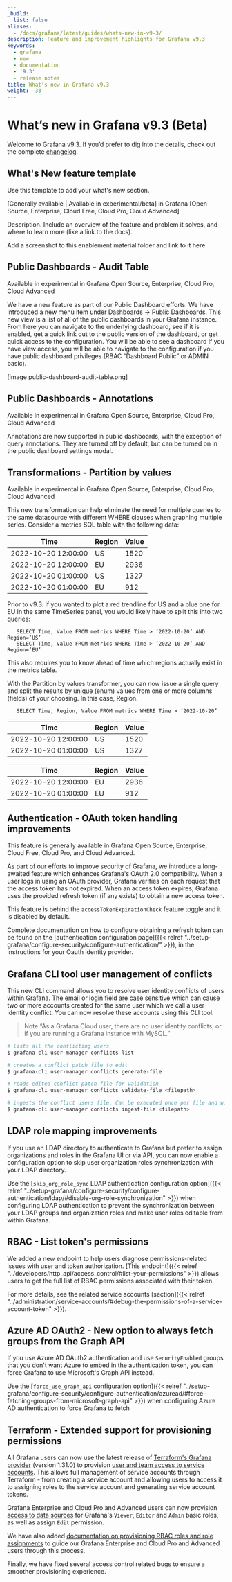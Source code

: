 ```yaml
---
_build:
  list: false
aliases:
  - /docs/grafana/latest/guides/whats-new-in-v9-3/
description: Feature and improvement highlights for Grafana v9.3
keywords:
  - grafana
  - new
  - documentation
  - '9.3'
  - release notes
title: What's new in Grafana v9.3
weight: -33
---
```


# What’s new in Grafana v9.3 (Beta)

Welcome to Grafana v9.3. If you’d prefer to dig into the details, check out the complete [changelog](https://github.com/grafana/grafana/blob/master/CHANGELOG.md).

## What's New feature template

Use this template to add your what's new section.

[Generally available | Available in experimental/beta] in Grafana [Open Source, Enterprise, Cloud Free, Cloud Pro, Cloud Advanced]

Description. Include an overview of the feature and problem it solves, and where to learn more (like a link to the docs).

Add a screenshot to this enablement material folder and link to it here.

## Public Dashboards - Audit Table

Available in experimental in Grafana Open Source, Enterprise, Cloud Pro, Cloud Advanced

We have a new feature as part of our Public Dashboard efforts. We have introduced a new menu item under Dashboards → Public Dashboards. This new view is a list of all of the public dashboards in your Grafana instance. From here you can navigate to the underlying dashboard, see if it is enabled, get a quick link out to the public version of the dashboard, or get quick access to the configuration. You will be able to see a dashboard if you have view access, you will be able to navigate to the configuration if you have public dashboard privileges (RBAC “Dashboard Public” or ADMIN basic).

[image public-dashboard-audit-table.png]

## Public Dashboards - Annotations

Available in experimental in Grafana Open Source, Enterprise, Cloud Pro, Cloud Advanced

Annotations are now supported in public dashboards, with the exception of query annotations. They are turned off by default, but can be turned on in the public dashboard settings modal.

## Transformations - Partition by values

Available in experimental in Grafana Open Source, Enterprise, Cloud Pro, Cloud Advanced

This new transformation can help eliminate the need for multiple queries to the same datasource with different WHERE clauses when graphing multiple series. Consider a metrics SQL table with the following data:

| Time                | Region | Value |
| ------------------- | ------ | ----- |
| 2022-10-20 12:00:00 | US     | 1520  |
| 2022-10-20 12:00:00 | EU     | 2936  |
| 2022-10-20 01:00:00 | US     | 1327  |
| 2022-10-20 01:00:00 | EU     | 912   |

Prior to v9.3. if you wanted to plot a red trendline for US and a blue one for EU in the same TimeSeries panel, you would likely have to split this into two queries:

```
   SELECT Time, Value FROM metrics WHERE Time > ‘2022-10-20’ AND Region=’US’
   SELECT Time, Value FROM metrics WHERE Time > ‘2022-10-20’ AND Region=’EU’
```

This also requires you to know ahead of time which regions actually exist in the metrics table.

With the Partition by values transformer, you can now issue a single query and split the results by unique (enum) values from one or more columns (fields) of your choosing. In this case, Region.

```
   SELECT Time, Region, Value FROM metrics WHERE Time > ‘2022-10-20’
```

| Time                | Region | Value |
| ------------------- | ------ | ----- |
| 2022-10-20 12:00:00 | US     | 1520  |
| 2022-10-20 01:00:00 | US     | 1327  |

| Time                | Region | Value |
| ------------------- | ------ | ----- |
| 2022-10-20 12:00:00 | EU     | 2936  |
| 2022-10-20 01:00:00 | EU     | 912   |

## Authentication - OAuth token handling improvements

This feature is generally available in Grafana Open Source, Enterprise, Cloud Free, Cloud Pro, and Cloud Advanced.

As part of our efforts to improve security of Grafana, we introduce a long-awaited feature which enhances Grafana's OAuth 2.0 compatibility. When a user logs in using an OAuth provider, Grafana verifies on each request that the access token has not expired. When an access token expires, Grafana uses the provided refresh token (if any exists) to obtain a new access token.

This feature is behind the `accessTokenExpirationCheck` feature toggle and it is disabled by default.

Complete documentation on how to configure obtaining a refresh token can be found on the [authentication configuration page]({{< relref "../setup-grafana/configure-security/configure-authentication/" >}}), in the instructions for your Oauth identity provider.

## Grafana CLI tool user management of conflicts

This new CLI command allows you to resolve user identity conflicts of users within Grafana. The email or login field are case sensitive which can cause two or more accounts created for the same user which we call a user identity conflict. You can now resolve these accounts using this CLI tool.

> Note “As a Grafana Cloud user, there are no user identity conflicts, or if you are running a Grafana instance with MySQL.”

```bash
# lists all the conflicting users
$ grafana-cli user-manager conflicts list

# creates a conflict patch file to edit
$ grafana-cli user-manager conflicts generate-file

# reads edited conflict patch file for validation
$ grafana-cli user-manager conflicts validate-file <filepath>

# ingests the conflict users file. Can be executed once per file and will change the state of the database.
$ grafana-cli user-manager conflicts ingest-file <filepath>
```

## LDAP role mapping improvements

If you use an LDAP directory to authenticate to Grafana but prefer to assign organizations and roles in the Grafana UI
or via API, you can now enable a configuration option to skip user organization roles synchronization with your LDAP
directory.

Use the [`skip_org_role_sync` LDAP authentication configuration option]({{< relref
"../setup-grafana/configure-security/configure-authentication/ldap/#disable-org-role-synchronization" >}})
when configuring LDAP authentication to prevent the synchronization between your LDAP groups and organization roles
and make user roles editable from within Grafana.

## RBAC - List token's permissions

We added a new endpoint to help users diagnose permissions-related issues with user and token authorization.
[This endpoint]({{< relref "../developers/http_api/access_control/#list-your-permissions" >}}) allows users to get the
full list of RBAC permissions associated with their token.

For more details, see the related service accounts [section]({{< relref
"../administration/service-accounts/#debug-the-permissions-of-a-service-account-token" >}}).

## Azure AD OAuth2 - New option to always fetch groups from the Graph API

If you use Azure AD OAuth2 authentication and use `SecurityEnabled` groups that you don't want Azure to embed in the
authentication token, you can force Grafana to use Microsoft's Graph API instead.

Use the [`force_use_graph_api` configuration option]({{< relref
"../setup-grafana/configure-security/configure-authentication/azuread/#force-fetching-groups-from-microsoft-graph-api" >}})
when configuring Azure AD authentication to force Grafana to fetch

## Terraform - Extended support for provisioning permissions

All Grafana users can now use the latest release of [Terraform's Grafana provider](https://registry.terraform.io/providers/grafana/grafana/latest/docs) (version 1.31.0) to provision [user and team access to service accounts](https://grafana.com/docs/grafana/latest/administration/service-accounts/#manage-users-and-teams-permissions-for-a-service-account-in-grafana). This allows full management of service accounts through Terraform - from creating a service account and allowing users to access it to assigning roles to the service account and generating service account tokens.

Grafana Enterprise and Cloud Pro and Advanced users can now provision [access to data sources](https://grafana.com/docs/grafana/latest/administration/data-source-management/#data-source-permissions) for Grafana's `Viewer`, `Editor` and `Admin` basic roles, as well as assign `Edit` permission.

We have also added [documentation on provisioning RBAC roles and role assignments](https://grafana.com/docs/grafana/latest/administration/roles-and-permissions/access-control/rbac-terraform-provisioning/) to guide our Grafana Enterprise and Cloud Pro and Advanced users through this process.

Finally, we have fixed several access control related bugs to ensure a smoother provisioning experience.
